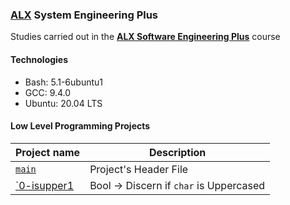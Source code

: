### [ALX](https://www.alxafrica.com/) System Engineering Plus

Studies carried out in the **[ALX Software Engineering Plus](https://www.alxafrica.com/software-engineering-plus/)** course

#### Technologies

* Bash:     5.1-6ubuntu1
* GCC:      9.4.0
* Ubuntu:   20.04 LTS

#### Low Level Programming Projects

| Project name | Description |
| ------------ | ----------- |
| [`main`](main.h) | Project's Header File |
| [`0-isupper1](0-isupper.c) | Bool -> Discern if `char` is Uppercased |
